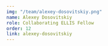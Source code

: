 ```yaml
---
img: "/team/alexey-dosovitskiy.png"
name: Alexey Dosovitskiy
role: Collaborating ELLIS Fellow
order: 12
link: alexey-dosovitskiy
---
```

